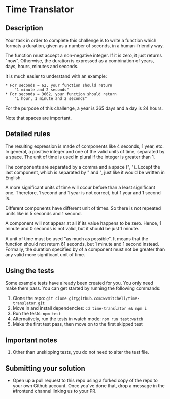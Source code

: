 # Time Translator

## Description

Your task in order to complete this challenge is to write a function which formats a duration, given as a number of seconds, in a human-friendly way.

The function must accept a non-negative integer. If it is zero, it just returns "now". Otherwise, the duration is expressed as a combination of years, days, hours, minutes and seconds.

It is much easier to understand with an example:

```
* For seconds = 62, your function should return 
    "1 minute and 2 seconds"
* For seconds = 3662, your function should return
    "1 hour, 1 minute and 2 seconds"
```

For the purpose of this challenge, a year is 365 days and a day is 24 hours.

Note that spaces are important.

## Detailed rules

The resulting expression is made of components like 4 seconds, 1 year, etc. In general, a positive integer and one of the valid units of time, separated by a space. The unit of time is used in plural if the integer is greater than 1.

The components are separated by a comma and a space (", "). Except the last component, which is separated by " and ", just like it would be written in English.

A more significant units of time will occur before than a least significant one. Therefore, 1 second and 1 year is not correct, but 1 year and 1 second is.

Different components have different unit of times. So there is not repeated units like in 5 seconds and 1 second.

A component will not appear at all if its value happens to be zero. Hence, 1 minute and 0 seconds is not valid, but it should be just 1 minute.

A unit of time must be used "as much as possible". It means that the function should not return 61 seconds, but 1 minute and 1 second instead. Formally, the duration specified by of a component must not be greater than any valid more significant unit of time.

## Using the tests

Some example tests have already been created for you. You only need make them
pass. You can get started by running the following commands:

1) Clone the repo: `git clone git@github.com:wvmitchell/time-translator.git`
2) Move in and install dependencies: `cd time-translator && npm i`
3) Run the tests: `npm test`
4) Alternatively, run the tests in watch mode: `npm run test:watch`
5) Make the first test pass, then move on to the first skipped test

## Important notes
1) Other than unskipping tests, you do not need to alter the test file.

## Submitting your solution
* Open up a pull request to this repo using a forked copy of the repo to your
  own Github account. Once you've done that, drop a message in the #frontend
  channel linking us to your PR.
